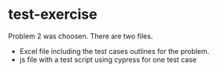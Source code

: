 # test-exercise

Problem 2 was choosen. There are two files. 
- Excel file including the test cases outlines for the problem.
- js file with a test script using cypress for one test case
